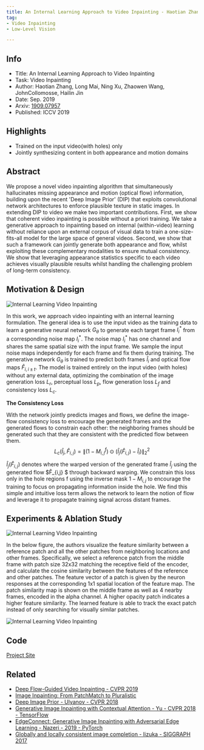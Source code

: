```yaml
---
title: An Internal Learning Approach to Video Inpainting - Haotian Zhang - ICCV 2019
tag:
- Video Inpainting
- Low-Level Vision

---
```


## Info

- Title: An Internal Learning Approach to Video Inpainting
- Task:  Video Inpainting
- Author: Haotian Zhang, Long Mai, Ning Xu, Zhaowen Wang, JohnCollomosse,  Hailin Jin    
- Date: Sep. 2019
- Arxiv: [1909.07957](https://arxiv.org/abs/1909.07957)
- Published: ICCV 2019



## Highlights

- Trained on the input video(with holes) only
- Jointly synthesizing content in both appearance and motion domains

## Abstract

We propose a novel video inpainting algorithm that simultaneously hallucinates missing appearance and motion (optical flow) information, building upon the recent 'Deep Image Prior' (DIP) that exploits convolutional network architectures to enforce plausible texture in static images. In extending DIP to video we make two important contributions. First, we show that coherent video inpainting is possible without a priori training. We take a generative approach to inpainting based on internal (within-video) learning without reliance upon an external corpus of visual data to train a one-size-fits-all model for the large space of general videos. Second, we show that such a framework can jointly generate both appearance and flow, whilst exploiting these complementary modalities to ensure mutual consistency. We show that leveraging appearance statistics specific to each video achieves visually plausible results whilst handling the challenging problem of long-term consistency.



## Motivation & Design

![Internal Learning Video Inpainting](https://cs.stanford.edu/~haotianz/publications/video_inpainting/images/framework.png)

<script async src="https://pagead2.googlesyndication.com/pagead/js/adsbygoogle.js"></script>
<ins class="adsbygoogle"
     style="display:block; text-align:center;"
     data-ad-layout="in-article"
     data-ad-format="fluid"
     data-ad-client="ca-pub-4466575858054752"
     data-ad-slot="8787986126"></ins>
<script>
     (adsbygoogle = window.adsbygoogle || []).push({});
</script>

In this work, we approach video inpainting with an internal learning formulation. The general idea is to use the input video as the training data to learn a generative neural network $G_{\theta}$ to generate each target frame $I^*_i$ from a corresponding noise map $I^*_i$. The noise map $I^*_i$ has one channel and shares the same spatial size with the input frame. We sample the input noise maps independently for each frame and fix them during training. The generative network $G_{\theta}$  is trained to predict both frames $\hat{I}_i$ and optical flow maps $\hat{F}_{i,i\pm t}$. The model is trained entirely on the input video (with holes) without any external data, optimizing the combination of the image generation loss $L_r$, perceptual loss $L_p$, flow generation loss $L_f$ and consistency loss $L_c$.



**The Consistency Loss**

With the network jointly predicts images and flows, we define the image-flow consistency loss
to encourage the generated frames and the generated flows to constrain each other: the neighboring frames should be generated such that they are consistent with the predicted flow between them.
$$
L_{c}\left(\hat{I}_{j}, \hat{F}_{i, j}\right)=\left\|\left(1-M_{i, j}^{f}\right) \odot\left(\hat{I}_{j}\left(\hat{F}_{i, j}\right)-\hat{I}_{i}\right)\right\|_{2}^{2}
$$


$\hat{I}_{j}\left(\hat{F}_{i, j}\right)$ denotes where the warped version of the generated frame $\hat{I}_{j}$ using the generated flow $F̂_{i,j} $ through backward warping. We constrain this loss only in the hole regions f using the inverse mask $1−M_{i,j}$  to encourage the training to focus on propagating information inside the hole. We find this simple and intuitive loss term allows the network to learn the notion of flow and leverage it to propagate training signal across distant frames.




## Experiments & Ablation Study

![Internal Learning Video Inpainting](https://cs.stanford.edu/~haotianz/publications/video_inpainting/images/results.png)

<script async src="https://pagead2.googlesyndication.com/pagead/js/adsbygoogle.js"></script>
<ins class="adsbygoogle"
     style="display:block; text-align:center;"
     data-ad-layout="in-article"
     data-ad-format="fluid"
     data-ad-client="ca-pub-4466575858054752"
     data-ad-slot="8787986126"></ins>
<script>
     (adsbygoogle = window.adsbygoogle || []).push({});
</script>


In the below figure, the authors visualize the feature similarity between a reference patch and all the
other patches from neighboring locations and other frames. Specifically, we select a reference patch from the middle frame with patch size 32x32 matching the receptive field of the encoder, and calculate the cosine similarity between the features of the reference and other patches. The feature vector of a patch is given by the neuron responses at the corresponding 1x1 spatial location of the feature map. The patch similarity map is shown on the middle frame as well as 4 nearby frames, encoded in the alpha channel. A higher opacity patch indicates a higher feature similarity.  The learned feature is able to track the exact patch instead of only searching for visually similar patches.



![Internal Learning Video Inpainting](https://i.imgur.com/4hr6j3d.png)






## Code

[Project Site](https://cs.stanford.edu/~haotianz/publications/video_inpainting/)



## Related

- [Deep Flow-Guided Video Inpainting - CVPR 2019](https://arxivnote.ddlee.cn/2019/09/28/Flow-Guided-Video-Inpainting.html)
- [Image Inpainting: From PatchMatch to Pluralistic](https://arxivnote.ddlee.cn/2019/09/22/Image-Inpainting-PatchMatch-Edge-Connect-Partial-Conv.html)
- [Deep Image Prior - Ulyanov - CVPR 2018](https://arxivnote.ddlee.cn/2019/08/26/Deep-Image-Prior-Ulyanov-CVPR-2018.html)
- [Generative Image Inpainting with Contextual Attention - Yu - CVPR 2018 - TensorFlow](https://arxivnote.ddlee.cn/2019/08/06/Generative-Image-Inpainting-with-Contextual-Attention-Yu-CVPR-TensorFlow.html)
- [EdgeConnect: Generative Image Inpainting with Adversarial Edge Learning - Nazeri - 2019 - PyTorch](https://arxivnote.ddlee.cn/2019/08/05/EdgeConnect-Generative-Image-Inpainting-with-Adversarial-Edge-Learning-Nazeri.html)
- [Globally and locally consistent image completion - Iizuka - SIGGRAPH 2017](https://arxivnote.ddlee.cn/2019/08/04/Globally-and-locally-consistent-image-completion-SIGGRAPH.html)